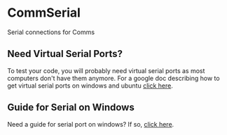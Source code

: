 # CommSerial
Serial connections for Comms

## Need Virtual Serial Ports?
To test your code, you will probably need virtual serial ports as most computers don't have them anymore. For a google doc describing how to get
virtual serial ports on windows and ubuntu [click here](https://docs.google.com/document/d/1WCYMmVNjQgmBkN0y59NzXw2j078tIpOrO-Y1PAn8LAk/edit?usp=sharing).

## Guide for Serial on Windows
Need a guide for serial port on windows? If so, [click here](https://msdn.microsoft.com/en-us/library/ff802693.aspx#serial_topic3).

